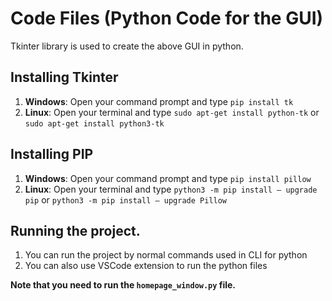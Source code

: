 # Code Files (Python Code for the GUI)
Tkinter library is used to create the above GUI in python.

## Installing Tkinter
1. **Windows**: Open your command prompt and type ``pip install tk``
2. **Linux**: Open your terminal and type ``sudo apt-get install python-tk`` or ``sudo apt-get install python3-tk``

## Installing PIP
1. **Windows**: Open your command prompt and type ``pip install pillow``
2. **Linux**: Open your terminal and type ``python3 -m pip install – upgrade pip`` or ``python3 -m pip install – upgrade Pillow``

## Running the project.
1. You can run the project by normal commands used in CLI for python
2. You can also use VSCode extension to run the python files

**Note that you need to run the ``homepage_window.py`` file.**
